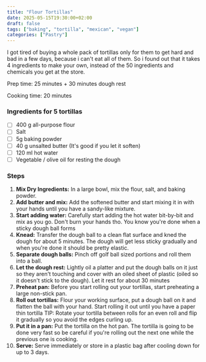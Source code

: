 ```yaml
---
title: "Flour Tortillas"
date: 2025-05-15T19:30:00+02:00
draft: false
tags: ["baking", "tortilla", "mexican", "vegan"]
categories: ["Pastry"]
---
```


I got tired of buying a whole pack of tortillas only for them to get hard and bad in a few days, because i can't eat all of them. So i found out that it takes 4 ingredients to make your own, instead of the 50 ingredients and chemicals you get at the store.

<div class="recipe" id="recipe">
Prep time: 25 minutes + 30 minutes dough rest

Cooking time: 20 minutes

### Ingredients for 5 tortillas
- [ ] 400 g all-purpose flour 
- [ ] Salt
- [ ] 5g baking powder
- [ ] 40 g unsalted butter (It's good if you let it soften)
- [ ] 120 ml hot water
- [ ] Vegetable / olive oil for resting the dough

### Steps
1. **Mix Dry Ingredients:** In a large bowl, mix the flour, salt, and baking powder.  
2. **Add butter and mix:** Add the softened butter and start mixing it in with your hands until you have a sandy-like mixture.
3. **Start adding water:** Carefully start adding the hot water bit-by-bit and mix as you go. Don't burn your hands tho. You know you're done when a sticky dough ball forms
4. **Knead:** Transfer the dough ball to a clean flat surface and kned the dough for about 5 minutes. The dough will get less sticky gradually and when you're done it should be pretty elastic.
5. **Separate dough balls:** Pinch off golf ball sized portions and roll them into a ball.
6. **Let the dough rest:** Lightly oil a platter and put the dough balls on it just so they aren't touching and cover with an oiled sheet of plastic (oiled so it doesn't stick to the dough). Let it rest for about 30 minutes
7. **Preheat pan:** Before you start rolling out your tortillas, start preheating a large non-stick pan.
8. **Roll out tortillas:** Flour your working surface, put a dough ball on it and flatten the ball with your hand. Start rolling it out until you have a paper thin tortilla
TIP: Rotate your tortilla between rolls for an even roll and flip it gradually so you avoid the edges curling up.
9. **Put it in a pan:** Put the tortilla on the hot pan. The tortilla is going to be done very fast so be careful if you're rolling out the next one while the previous one is cooking.
10. **Serve:** Serve immediately or store in a plastic bag after cooling down for up to 3 days.
</div>

